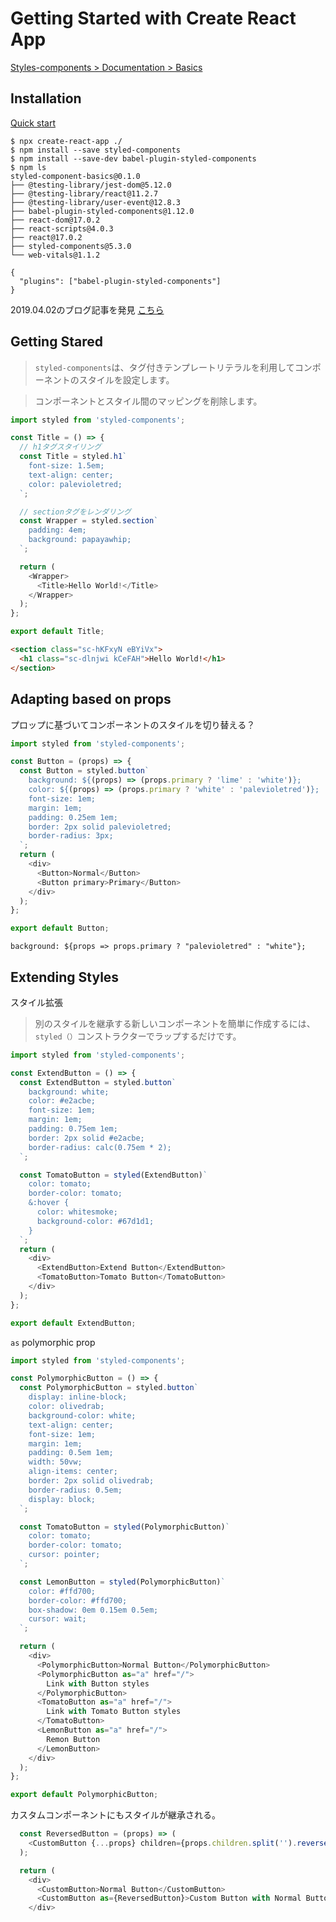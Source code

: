 # Getting Started with Create React App

[Styles-components > Documentation > Basics](https://styled-components.com/docs/basics)

## Installation

[Quick start](https://www.npmjs.com/package/babel-plugin-styled-components#quick-start)

```shell
$ npx create-react-app ./
$ npm install --save styled-components
$ npm install --save-dev babel-plugin-styled-components
$ npm ls
styled-component-basics@0.1.0
├── @testing-library/jest-dom@5.12.0
├── @testing-library/react@11.2.7
├── @testing-library/user-event@12.8.3
├── babel-plugin-styled-components@1.12.0
├── react-dom@17.0.2
├── react-scripts@4.0.3
├── react@17.0.2
├── styled-components@5.3.0
└── web-vitals@1.1.2
```

```.babelrc
{
  "plugins": ["babel-plugin-styled-components"]
}
```

2019.04.02のブログ記事を発見
[こちら](https://blog.yuhiisk.com/archive/2018/12/09/add-display-name-styled-components.html)

## Getting Stared

> `styled-components`は、タグ付きテンプレートリテラルを利用してコンポーネントのスタイルを設定します。

> コンポーネントとスタイル間のマッピングを削除します。

```js
import styled from 'styled-components';

const Title = () => {
  // h1タグスタイリング
  const Title = styled.h1`
    font-size: 1.5em;
    text-align: center;
    color: palevioletred;
  `;

  // sectionタグをレンダリング
  const Wrapper = styled.section`
    padding: 4em;
    background: papayawhip;
  `;

  return (
    <Wrapper>
      <Title>Hello World!</Title>
    </Wrapper>
  );
};

export default Title;
```

```html
<section class="sc-hKFxyN eBYiVx">
  <h1 class="sc-dlnjwi kCeFAH">Hello World!</h1>
</section>
```

## Adapting based on props

プロップに基づいてコンポーネントのスタイルを切り替える？

```js
import styled from 'styled-components';

const Button = (props) => {
  const Button = styled.button`
    background: ${(props) => (props.primary ? 'lime' : 'white')};
    color: ${(props) => (props.primary ? 'white' : 'palevioletred')};
    font-size: 1em;
    margin: 1em;
    padding: 0.25em 1em;
    border: 2px solid palevioletred;
    border-radius: 3px;
  `;
  return (
    <div>
      <Button>Normal</Button>
      <Button primary>Primary</Button>
    </div>
  );
};

export default Button;
```

`background: ${props => props.primary ? "palevioletred" : "white"};`

## Extending Styles

スタイル拡張

> 別のスタイルを継承する新しいコンポーネントを簡単に作成するには、`styled（）`コンストラクターでラップするだけです。

```js
import styled from 'styled-components';

const ExtendButton = () => {
  const ExtendButton = styled.button`
    background: white;
    color: #e2acbe;
    font-size: 1em;
    margin: 1em;
    padding: 0.75em 1em;
    border: 2px solid #e2acbe;
    border-radius: calc(0.75em * 2);
  `;

  const TomatoButton = styled(ExtendButton)`
    color: tomato;
    border-color: tomato;
    &:hover {
      color: whitesmoke;
      background-color: #67d1d1;
    }
  `;
  return (
    <div>
      <ExtendButton>Extend Button</ExtendButton>
      <TomatoButton>Tomato Button</TomatoButton>
    </div>
  );
};

export default ExtendButton;
```

`as` polymorphic prop

```js
import styled from 'styled-components';

const PolymorphicButton = () => {
  const PolymorphicButton = styled.button`
    display: inline-block;
    color: olivedrab;
    background-color: white;
    text-align: center;
    font-size: 1em;
    margin: 1em;
    padding: 0.5em 1em;
    width: 50vw;
    align-items: center;
    border: 2px solid olivedrab;
    border-radius: 0.5em;
    display: block;
  `;

  const TomatoButton = styled(PolymorphicButton)`
    color: tomato;
    border-color: tomato;
    cursor: pointer;
  `;

  const LemonButton = styled(PolymorphicButton)`
    color: #ffd700;
    border-color: #ffd700;
    box-shadow: 0em 0.15em 0.5em;
    cursor: wait;
  `;

  return (
    <div>
      <PolymorphicButton>Normal Button</PolymorphicButton>
      <PolymorphicButton as="a" href="/">
        Link with Button styles
      </PolymorphicButton>
      <TomatoButton as="a" href="/">
        Link with Tomato Button styles
      </TomatoButton>
      <LemonButton as="a" href="/">
        Remon Button
      </LemonButton>
    </div>
  );
};

export default PolymorphicButton;
```

カスタムコンポーネントにもスタイルが継承される。

```js
  const ReversedButton = (props) => (
    <CustomButton {...props} children={props.children.split('').reverse()} />
  );

  return (
    <div>
      <CustomButton>Normal Button</CustomButton>
      <CustomButton as={ReversedButton}>Custom Button with Normal Button styles</CustomButton>
    </div>
```

